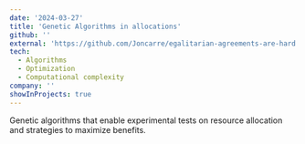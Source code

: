 ```yaml
---
date: '2024-03-27'
title: 'Genetic Algorithms in allocations'
github: ''
external: 'https://github.com/Joncarre/egalitarian-agreements-are-hard'
tech:
  - Algorithms
  - Optimization
  - Computational complexity
company: ''
showInProjects: true
---
```


Genetic algorithms that enable experimental tests on resource allocation and strategies to maximize benefits.

